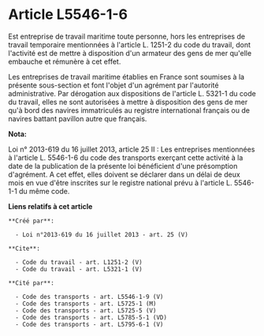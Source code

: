 # Article L5546-1-6

Est entreprise de travail maritime toute personne, hors les entreprises de travail temporaire mentionnées à l'article L.
1251-2 du code du travail, dont l'activité est de mettre à disposition d'un armateur des gens de mer qu'elle embauche et
rémunère à cet effet. 

Les entreprises de travail maritime établies en France sont soumises à la présente sous-section et font l'objet d'un agrément
par l'autorité administrative. Par dérogation aux dispositions de l'article L. 5321-1 du code du travail, elles ne sont
autorisées à mettre à disposition des gens de mer qu'à bord des navires immatriculés au registre international français ou de
navires battant pavillon autre que français.

**Nota:**

Loi n° 2013-619 du 16 juillet 2013, article 25 II : Les entreprises mentionnées à l'article L. 5546-1-6 du code des
transports exerçant cette activité à la date de la publication de la présente loi bénéficient d'une présomption d'agrément. A
cet effet, elles doivent se déclarer dans un délai de deux mois en vue d'être inscrites sur le registre national prévu à
l'article L. 5546-1-1 du même code.

**Liens relatifs à cet article**

	**Créé par**:

	  - Loi n°2013-619 du 16 juillet 2013 - art. 25 (V)

	**Cite**:

	  - Code du travail - art. L1251-2 (V)
	  - Code du travail - art. L5321-1 (V)

	**Cité par**:

	  - Code des transports - art. L5546-1-9 (V)
	  - Code des transports - art. L5725-1 (M)
	  - Code des transports - art. L5725-5 (V)
	  - Code des transports - art. L5785-5-1 (VD)
	  - Code des transports - art. L5795-6-1 (V)

